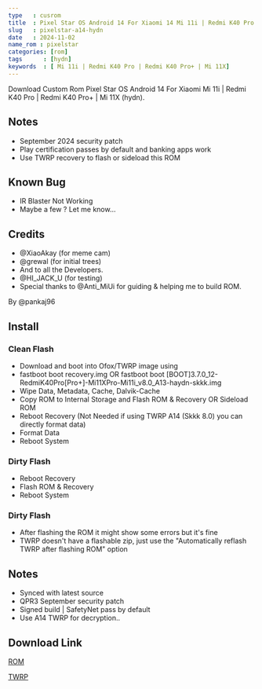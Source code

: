 ```yaml
---
type   : cusrom
title  : Pixel Star OS Android 14 For Xiaomi 14 Mi 11i | Redmi K40 Pro | Redmi K40 Pro+ | Mi 11X
slug   : pixelstar-a14-hydn
date   : 2024-11-02
name_rom : pixelstar
categories: [rom]
tags      : [hydn]
keywords  : [ Mi 11i | Redmi K40 Pro | Redmi K40 Pro+ | Mi 11X]
---
```


Download Custom Rom Pixel Star OS Android 14 For Xiaomi  Mi 11i | Redmi K40 Pro | Redmi K40 Pro+ | Mi 11X (hydn).

## Notes
- September 2024 security patch
- Play certification passes by default and banking apps work
- Use TWRP recovery to flash or sideload this ROM

## Known Bug
- IR Blaster Not Working 
- Maybe a few ? Let me know...

## Credits
- @XiaoAkay (for meme cam)
- @grewal (for initial trees)
- And to all the Developers.
- @HI_JACK_U (for testing)
- Special thanks to @Anti_MiUi for guiding & helping me to build ROM.

By @pankaj96


## Install
### Clean Flash
- Download and boot into Ofox/TWRP image using
- fastboot boot recovery.img OR fastboot boot [BOOT]3.7.0_12-RedmiK40Pro[Pro+]-Mi11XPro-Mi11i_v8.0_A13-haydn-skkk.img
- Wipe Data, Metadata, Cache, Dalvik-Cache
- Copy ROM to Internal Storage and Flash ROM & Recovery OR Sideload ROM
- Reboot Recovery (Not Needed if using TWRP A14 (Skkk 8.0) you can directly format data)
- Format Data
- Reboot System
### Dirty Flash
- Reboot Recovery
- Flash ROM & Recovery
- Reboot System

### Dirty Flash
- After flashing the ROM it might show some errors but it's fine
- TWRP doesn't have a flashable zip, just use the "Automatically reflash TWRP after flashing ROM" option

## Notes
- Synced with latest source
- QPR3 September security patch
- Signed build | SafetyNet pass by default 
- Use A14 TWRP for decryption..

## Download Link
[ROM](https://gofile.io/d/K82fjS)


[TWRP](https://t.me/Mi11XProOfficial/336929)
